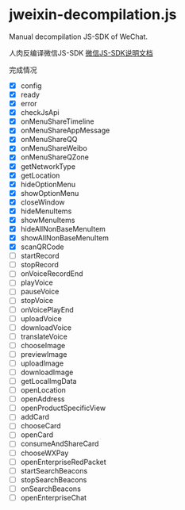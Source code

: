# jweixin-decompilation.js
Manual decompilation JS-SDK of WeChat.

人肉反编译微信JS-SDK
[微信JS-SDK说明文档](https://mp.weixin.qq.com/wiki?t=resource/res_main&id=mp1421141115)

完成情况
- [x] config
- [x] ready
- [x] error
- [x] checkJsApi
- [x] onMenuShareTimeline
- [x] onMenuShareAppMessage
- [x] onMenuShareQQ
- [x] onMenuShareWeibo
- [x] onMenuShareQZone
- [x] getNetworkType
- [x] getLocation
- [x] hideOptionMenu
- [x] showOptionMenu
- [x] closeWindow
- [x] hideMenuItems
- [x] showMenuItems
- [x] hideAllNonBaseMenuItem
- [x] showAllNonBaseMenuItem
- [x] scanQRCode
- [ ] startRecord
- [ ] stopRecord
- [ ] onVoiceRecordEnd
- [ ] playVoice
- [ ] pauseVoice
- [ ] stopVoice
- [ ] onVoicePlayEnd
- [ ] uploadVoice
- [ ] downloadVoice
- [ ] translateVoice
- [ ] chooseImage
- [ ] previewImage
- [ ] uploadImage
- [ ] downloadImage
- [ ] getLocalImgData
- [ ] openLocation
- [ ] openAddress
- [ ] openProductSpecificView
- [ ] addCard
- [ ] chooseCard
- [ ] openCard
- [ ] consumeAndShareCard
- [ ] chooseWXPay
- [ ] openEnterpriseRedPacket
- [ ] startSearchBeacons
- [ ] stopSearchBeacons
- [ ] onSearchBeacons
- [ ] openEnterpriseChat
